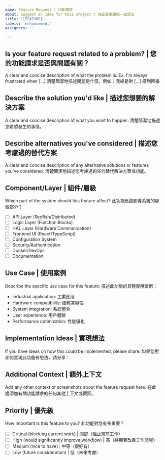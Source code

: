 ```yaml
---
name: Feature Request | 功能請求
about: Suggest an idea for this project | 為此專案建議一個想法
title: '[FEATURE] '
labels: 'enhancement'
assignees: ''

---
```


## Is your feature request related to a problem? | 您的功能請求是否與問題有關？
A clear and concise description of what the problem is. Ex. I'm always frustrated when [...]
清楚簡潔地描述問題是什麼。例如：我總是對 [...] 感到困擾

## Describe the solution you'd like | 描述您想要的解決方案
A clear and concise description of what you want to happen.
清楚簡潔地描述您希望發生的事情。

## Describe alternatives you've considered | 描述您考慮過的替代方案
A clear and concise description of any alternative solutions or features you've considered.
清楚簡潔地描述您考慮過的任何替代解決方案或功能。

## Component/Layer | 組件/層級
Which part of the system should this feature affect?
此功能應該影響系統的哪個部分？
- [ ] API Layer (Redfish/Distributed)
- [ ] Logic Layer (Function Blocks)
- [ ] HAL Layer (Hardware Communication)
- [ ] Frontend UI (React/TypeScript)
- [ ] Configuration System
- [ ] Security/Authentication
- [ ] Docker/DevOps
- [ ] Documentation

## Use Case | 使用案例
Describe the specific use case for this feature:
描述此功能的具體使用案例：
- Industrial application: 工業應用
- Hardware compatibility: 硬體兼容性
- System integration: 系統整合
- User experience: 用戶體驗
- Performance optimization: 性能優化

## Implementation Ideas | 實現想法
If you have ideas on how this could be implemented, please share:
如果您對如何實現此功能有想法，請分享：

## Additional Context | 額外上下文
Add any other context or screenshots about the feature request here.
在此處添加有關功能請求的任何其他上下文或截圖。

## Priority | 優先級
How important is this feature to you?
此功能對您有多重要？
- [ ] Critical (blocking current work) | 關鍵（阻止當前工作）
- [ ] High (would significantly improve workflow) | 高（將顯著改善工作流程）
- [ ] Medium (nice to have) | 中等（很好有）
- [ ] Low (future consideration) | 低（未來考慮）
